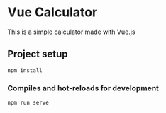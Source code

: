 # Vue Calculator
This is a simple calculator made with Vue.js
## Project setup
```
npm install
```

### Compiles and hot-reloads for development
```
npm run serve
```
